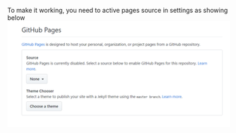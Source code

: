 To make it working, you need to active pages source in settings as showing below
![how to active pages](https://github.com/henryhwang/pages-demo/blob/master/Annotation%202019-06-19%20163156.png)


